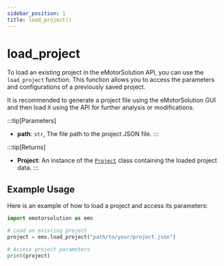 ```yaml
---
sidebar_position: 1
title: load_project()
---
```


# load_project
To load an existing project in the eMotorSolution API, you can use the `load_project` function. This function allows you to access the parameters and configurations of a previously saved project.

It is recommended to generate a project file using the eMotorSolution GUI and then load it using the API for further analysis or modifications.

:::tip[Parameters]
- **path**: `str`,  The file path to the project JSON file.
:::


:::tip[Returns]
- **Project**: An instance of the [`Project`](/docs/api/Project/) class containing the loaded project data.
:::
    

## Example Usage
Here is an example of how to load a project and access its parameters:

```python
import emotorsolution as ems

# Load an existing project
project = ems.load_project("path/to/your/project.json")

# Access project parameters
print(project)
```
